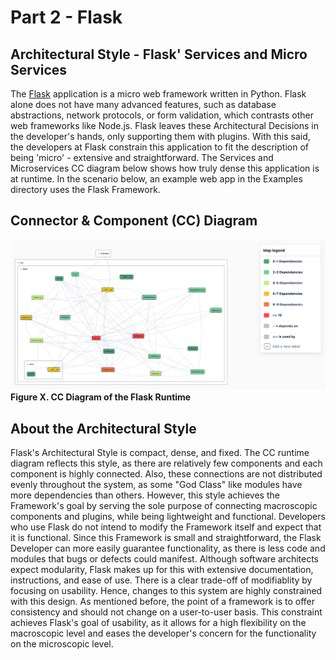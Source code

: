 # Part 2 - Flask

## Architectural Style - Flask' Services and Micro Services

The [Flask][1] application is a micro web framework written in Python. Flask alone does not have many advanced features, such as database abstractions, network protocols, or form validation, which contrasts other web frameworks like Node.js. Flask leaves these Architectural Decisions in the developer's hands, only supporting them with plugins. With this said, the developers at Flask constrain this application to fit the description of being 'micro' - extensive and straightforward. The Services and Microservices CC diagram below shows how truly dense this application is at runtime. In the scenario below, an example web app in the Examples directory uses the Flask Framework.

## Connector & Component (CC) Diagram

![CC View of Flask](./cc_veiw_flask.png)
**Figure X. CC Diagram of the Flask Runtime**

## About the Architectural Style

Flask's Architectural Style is compact, dense, and fixed. The CC runtime diagram reflects this style, as there are relatively few components and each component is highly connected. Also, these connections are not distributed evenly throughout the system, as some "God Class" like modules have more dependencies than others. However, this style achieves the Framework's goal by serving the sole purpose of connecting macroscopic components and plugins, while being lightweight and functional. Developers who use Flask do not intend to modify the Framework itself and expect that it is functional. Since this Framework is small and straightforward, the Flask Developer can more easily guarantee functionality, as there is less code and modules that bugs or defects could manifest. Although software architects expect modularity, Flask makes up for this with extensive documentation, instructions, and ease of use. There is a clear trade-off of modifiablity by focusing on usability. Hence, changes to this system are highly constrained with this design. As mentioned before, the point of a framework is to offer consistency and should not change on a user-to-user basis. This constraint achieves Flask's goal of usability, as it allows for a high flexibility on the macroscopic level and eases the developer's concern for the functionality on the microscopic level.

[1]: https://flask.palletsprojects.com/en/2.0.x/ "Flask Documentation"
